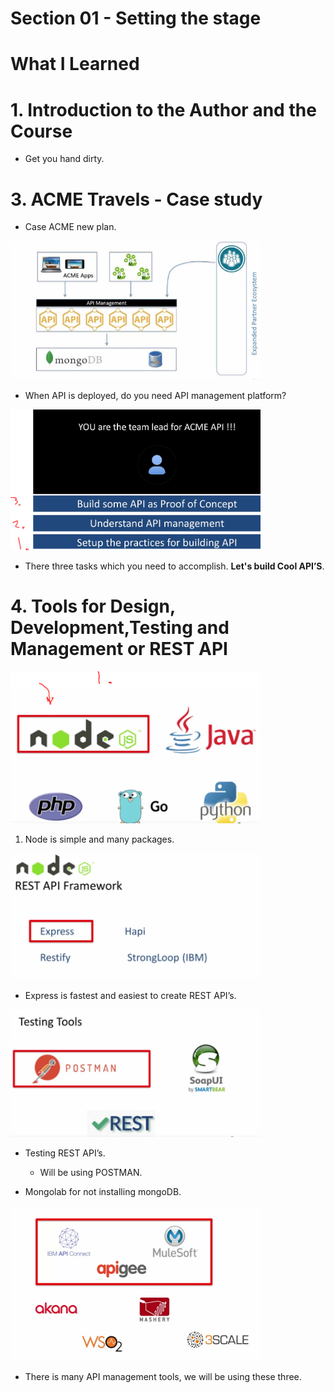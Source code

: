 # Section 01 - Setting the stage

# What I Learned

# 1. Introduction to the Author and the Course

- Get you hand dirty.

# 3. ACME Travels - Case study

- Case ACME new plan.

<img src="futurePlanForAcme.JPG" alt="alt text" width="400"/>


- When API is deployed, do you need API management platform?

<img src="tasks.PNG" alt="alt text" width="400"/>

- There three tasks which you need to accomplish. **Let's build Cool API’S**.

# 4. Tools for Design, Development,Testing and Management or REST API

<img src="implementingRestAPI.PNG" alt="alt text" width="400"/>

1. Node is simple and many packages.

<img src="nodeREST.PNG" alt="alt text" width="400"/>

- Express is fastest and easiest to create REST API’s.

<img src="testingRestAPIs.PNG" alt="alt text" width="400"/>

- Testing REST API’s.
    - Will be using POSTMAN.

- Mongolab for not installing mongoDB.

<img src="apiManagementPlatform.PNG" alt="alt text" width="400"/>

- There is many API management tools, we will be using these three.
